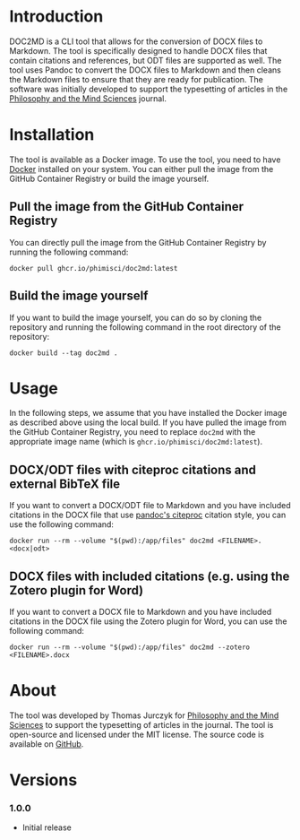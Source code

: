 # Introduction
DOC2MD is a CLI tool that allows for the conversion of DOCX files to Markdown. The tool is specifically designed to handle DOCX files that contain citations and references, but ODT files are supported as well. The tool uses Pandoc to convert the DOCX files to Markdown and then cleans the Markdown files to ensure that they are ready for publication. The software was initially developed to support the typesetting of articles in the [Philosophy and the Mind Sciences](https://philosophymindscience.org/) journal.

# Installation
The tool is available as a Docker image. To use the tool, you need to have [Docker](https://docs.docker.com/engine/install/) installed on your system. You can either pull the image from the GitHub Container Registry or build the image yourself.

## Pull the image from the GitHub Container Registry
You can directly pull the image from the GitHub Container Registry by running the following command:

`docker pull ghcr.io/phimisci/doc2md:latest`

## Build the image yourself
If you want to build the image yourself, you can do so by cloning the repository and running the following command in the root directory of the repository:

`docker build --tag doc2md .`

# Usage
In the following steps, we assume that you have installed the Docker image as described above using the local build. If you have pulled the image from the GitHub Container Registry, you need to replace `doc2md` with the appropriate image name (which is `ghcr.io/phimisci/doc2md:latest`).

## DOCX/ODT files with citeproc citations and external BibTeX file
If you want to convert a DOCX/ODT file to Markdown and you have included citations in the DOCX file that use [pandoc's citeproc](https://pandoc.org/MANUAL.html#citation-syntax) citation style, you can use the following command:

`docker run --rm --volume "$(pwd):/app/files" doc2md <FILENAME>.<docx|odt>`

## DOCX files with included citations (e.g. using the Zotero plugin for Word)
If you want to convert a DOCX file to Markdown and you have included citations in the DOCX file using the Zotero plugin for Word, you can use the following command:

`docker run --rm --volume "$(pwd):/app/files" doc2md --zotero <FILENAME>.docx`

# About
The tool was developed by Thomas Jurczyk for [Philosophy and the Mind Sciences](https://philosophymindscience.org/) to support the typesetting of articles in the journal. The tool is open-source and licensed under the MIT license. The source code is available on [GitHub]().

# Versions

### 1.0.0

- Initial release